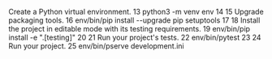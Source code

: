 Create a Python virtual environment.
  13     python3 -m venv env
  14
  15 Upgrade packaging tools.
  16     env/bin/pip install --upgrade pip setuptools
  17
  18 Install the project in editable mode with its testing requirements.
  19     env/bin/pip install -e ".[testing]"
  20
  21 Run your project's tests.
  22     env/bin/pytest
  23
  24 Run your project.
  25     env/bin/pserve development.ini
